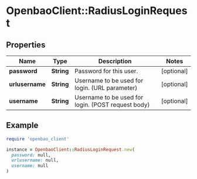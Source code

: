 # OpenbaoClient::RadiusLoginRequest

## Properties

| Name | Type | Description | Notes |
| ---- | ---- | ----------- | ----- |
| **password** | **String** | Password for this user. | [optional] |
| **urlusername** | **String** | Username to be used for login. (URL parameter) | [optional] |
| **username** | **String** | Username to be used for login. (POST request body) | [optional] |

## Example

```ruby
require 'openbao_client'

instance = OpenbaoClient::RadiusLoginRequest.new(
  password: null,
  urlusername: null,
  username: null
)
```

